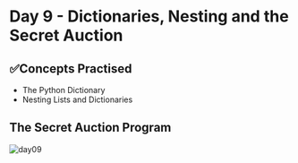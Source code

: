 # Day 9 - Dictionaries, Nesting and the Secret Auction
## ✅Concepts Practised
- The Python Dictionary
- Nesting Lists and Dictionaries
## The Secret Auction Program
![day09](https://user-images.githubusercontent.com/98851253/154522091-bcd0d5fc-70f0-4d04-adcf-276bafbeb69f.gif)
